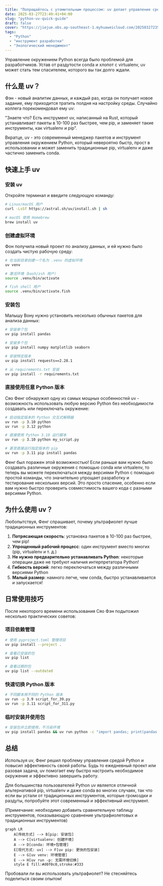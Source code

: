 ```yaml
---
title: "Попрощайтесь с утомительным процессом: uv делает управление средами Python проще и эффективнее."
date: 2025-03-27T23:49:41+04:00
slug: "python-uv-quick-guide"
draft: false
cover: "https://jiejue.obs.ap-southeast-1.myhuaweicloud.com/20250327235234200.webp"
tags:
  - "Python"
  - "инструмент разработки"
  - "Экологический менеджмент"
---
```


Управление окружением Python всегда было проблемой для разработчиков. Устав от раздутости conda и хлопот с virtualenv, uv может стать тем спасителем, которого вы так долго ждали.

<!--more-->

## 什么是 uv？

Фэн - новый аналитик данных, и каждый раз, когда он получает новое задание, ему приходится тратить полдня на настройку среды. Случайно коллега порекомендовал ему uv:

"Знаете что? Есть инструмент uv, написанный на Rust, который устанавливает пакеты в 10-100 раз быстрее, чем pip, и заменяет такие инструменты, как virtualenv и pip".

Вкратце, uv - это современный менеджер пакетов и инструмент управления окружением Python, который невероятно быстр, прост в использовании и может заменить традиционные pip, virtualenv и даже частично заменить conda.

## 快速上手 uv

### 安装 uv

Откройте терминал и введите следующую команду:

```bash
# Linux/macOS 用户
curl -LsSf https://astral.sh/uv/install.sh | sh

# macOS 使用 Homebrew
brew install uv
```

### 创建虚拟环境

Фон получила новый проект по анализу данных, и ей нужно было создать чистую рабочую среду:

```bash
# 在当前目录创建一个名为 .venv 的虚拟环境
uv venv

# 激活环境（bash/zsh 用户）
source .venv/bin/activate

# fish shell 用户
source .venv/bin/activate.fish
```

### 安装包

Малышу Вону нужно установить несколько обычных пакетов для анализа данных:

```bash
# 安装单个包
uv pip install pandas

# 安装多个包
uv pip install numpy matplotlib seaborn

# 安装特定版本
uv pip install requests==2.28.1

# 从 requirements.txt 安装
uv pip install -r requirements.txt
```

### 直接使用任意 Python 版本

Сяо Фенг обнаружил одну из самых мощных особенностей uv - возможность использовать любую версию Python без необходимости создавать или переключать окружение:

```bash
# 启动指定版本的 Python 交互式解释器
uv run -p 3.10 python
uv run -p 3.12 python

# 直接使用 Python 3.10 运行脚本
uv run -p 3.10 python my_script.py

# 甚至直接运行指定版本的 pip
uv run -p 3.11 pip install pandas
```

Фенг был поражен этой возможностью! Если раньше вам нужно было создавать различные окружения с помощью conda или virtualenv, то теперь вы можете переключаться между версиями Python с помощью простой команды, что значительно упрощает разработку и тестирование нескольких версий. Это просто спасение, особенно если вам нужно быстро проверить совместимость вашего кода с разными версиями Python.

## 为什么使用 uv？

Любопытствуя, Фенг спрашивает, почему ультрафиолет лучше традиционных инструментов:

1. **Потрясающая скорость**: установка пакетов в 10-100 раз быстрее, чем pip!
2. **Упрощенный рабочий процесс**: один инструмент вместо многих (pip, virtualenv и т. д.)
3. **Не нужно предварительно устанавливать Python**: некоторые операции даже не требуют наличия интерпретатора Python!
4. **Гибкость версий**: легко переключаться между различными версиями Python
5. **Малый размер**: намного легче, чем conda, быстро устанавливается и запускается!

## 日常使用技巧

После некоторого времени использования Сяо Фэн подытожил несколько практических советов:

### 项目依赖管理

```bash
# 使用 pyproject.toml 管理项目
uv pip install --project .

# 查看已安装的包
uv pip list

# 查看过期的包
uv pip list --outdated
```

### 快速切换 Python 版本

```bash
# 不同脚本用不同的 Python 版本
uv run -p 3.9 script_for_39.py
uv run -p 3.11 script_for_311.py
```

### 临时安装并使用包

```bash
# 安装包并立即使用，不污染环境
uv pip install pandas && uv run python -c "import pandas; print(pandas.__version__)"
```

## 总结

Используя uv, Фенг решил проблему управления средой Python и повысил эффективность своей работы. Будь то ежедневный проект или разовая задача, uv помогает ему быстро настроить необходимое окружение и эффективно завершить работу.

Для большинства пользователей Python uv является отличной альтернативой pip, virtualenv и даже conda во многих случаях, так что если вы устали от традиционных инструментов, которые громоздки и раздуты, попробуйте этот современный и эффективный инструмент.

(Примечание: необходимо добавить сравнительную таблицу инструментов, показывающую сравнение ультрафиолетовых и традиционных инструментов)

```mermaid
graph LR
    A[传统方式] --> B[pip: 安装包]
    A --> C[virtualenv: 创建环境]
    A --> D[conda: 环境+包管理]
    E[现代方式: uv] --> F[uv pip: 更快的包安装]
    E --> G[uv venv: 环境管理]
    E --> H[uv run -p: 无需环境切换]
    style E fill:#d0f0c0,stroke:#333
```

Пробовали ли вы использовать ультрафиолет? Не стесняйтесь поделиться своим опытом!